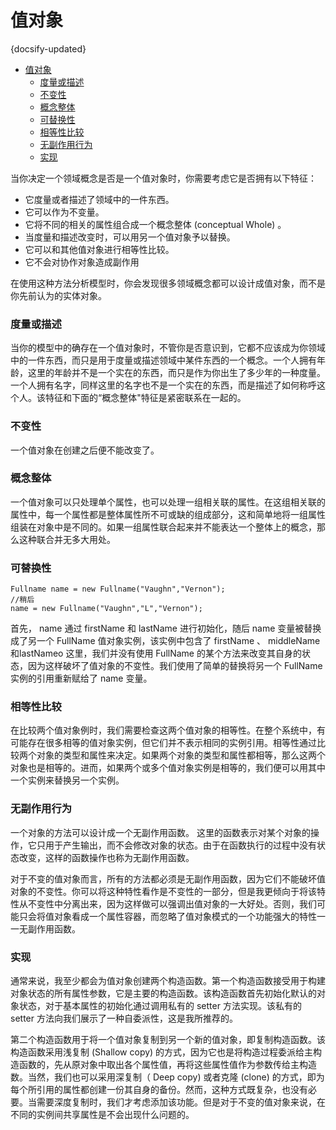 # 值对象
{docsify-updated}

- [值对象](#值对象)
	- [度量或描述](#度量或描述)
	- [不变性](#不变性)
	- [概念整体](#概念整体)
	- [可替换性](#可替换性)
	- [相等性比较](#相等性比较)
	- [无副作用行为](#无副作用行为)
	- [实现](#实现)


当你决定一个领域概念是否是一个值对象时，你需要考虑它是否拥有以下特征：
+ 它度量或者描述了领域中的一件东西。
+ 它可以作为不变量。
+ 它将不同的相关的属性组合成一个概念整体 (conceptual Whole) 。
+ 当度量和描述改变时，可以用另一个值对象予以替换。
+ 它可以和其他值对象进行相等性比较。
+ 它不会对协作对象造成副作用

在使用这种方法分析模型时，你会发现很多领域概念都可以设计成值对象，而不是你先前认为的实体对象。

### 度量或描述
当你的模型中的确存在一个值对象时，不管你是否意识到，它都不应该成为你领域中的一件东西，而只是用于度量或描述领域中某件东西的一个概念。一个人拥有年龄，这里的年龄并不是一个实在的东西，而只是作为你出生了多少年的一种度量。一个人拥有名字，同样这里的名字也不是一个实在的东西，而是描述了如何称呼这个人。该特征和下面的“概念整体"特征是紧密联系在一起的。

### 不变性
一个值对象在创建之后便不能改变了。

### 概念整体
一个值对象可以只处理单个属性，也可以处理一组相关联的属性。在这组相关联的属性中，每一个属性都是整体属性所不可或缺的组成部分，这和简单地将一组属性组装在对象中是不同的。如果一组属性联合起来并不能表达一个整体上的概念，那么这种联合并无多大用处。

### 可替换性
```
Fullname name = new Fullname("Vaughn","Vernon");
//稍后
name = new Fullname("Vaughn","L","Vernon");
```
首先， name 通过 firstName 和 lastName 进行初始化，随后 name 变量被替换成了另一个 FullName 值对象实例，该实例中包含了 firstName 、 middleName 和lastNameo 这里，我们并没有使用 FullName 的某个方法来改变其自身的状态，因为这样破坏了值对象的不变性。我们使用了简单的替换将另一个 FullName 实例的引用重新赋给了 name 变量。

### 相等性比较
在比较两个值对象例时，我们需要检查这两个值对象的相等性。在整个系统中，有可能存在很多相等的值对象实例，但它们并不表示相同的实例引用。相等性通过比较两个对象的类型和属性来决定。如果两个对象的类型和属性都相等，那么这两个对象也是相等的。进而，如果两个或多个值对象实例是相等的，我们便可以用其中一个实例来替换另一个实例。

### 无副作用行为
一个对象的方法可以设计成一个无副作用函数。 这里的函数表示对某个对象的操作，它只用于产生输出，而不会修改对象的状态。由于在函数执行的过程中没有状态改变，这样的函数操作也称为无副作用函数。

对于不变的值对象而言，所有的方法都必须是无副作用函数，因为它们不能破坏值对象的不变性。你可以将这种特性看作是不变性的一部分，但是我更倾向于将该特性从不变性中分离出来，因为这样做可以强调出值对象的一大好处。否则，我们可能只会将值对象看成一个属性容器，而忽略了值对象模式的一个功能强大的特性一一无副作用函数。

### 实现
通常来说，我至少都会为值对象创建两个构造函数。第一个构造函数接受用于构建对象状态的所有属性参数，它是主要的构造函数。该构造函数首先初始化默认的对象状态，对于基本属性的初始化通过调用私有的 setter 方法实现。该私有的 setter 方法向我们展示了一种自委派性，这是我所推荐的。

第二个构造函数用于将一个值对象复制到另一个新的值对象，即复制构造函数。该构造函数采用浅复制 (Shallow copy) 的方式，因为它也是将构造过程委派给主构造函数的，先从原对象中取出各个属性值，再将这些属性值作为参数传给主构造数。当然，我们也可以采用深复制（ Deep copy) 或者克隆 (clone) 的方式，即为每个所引用的属性都创建一份其自身的备份。然而，这种方式既复杂，也没有必要。当需要深度复制时，我们才考虑添加该功能。但是对于不变的值对象来说，在不同的实例间共享属性是不会出现什么问题的。